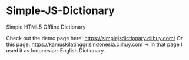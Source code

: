# Simple-JS-Dictionary
Simple HTML5 Offline Dictionary

Check out the demo page here: https://simplejsdictionary.ciihuy.com/
Or this page: https://kamuskilatinggrisindonesia.ciihuy.com -> In that page I used it as Indonesian-English Dictionary.
